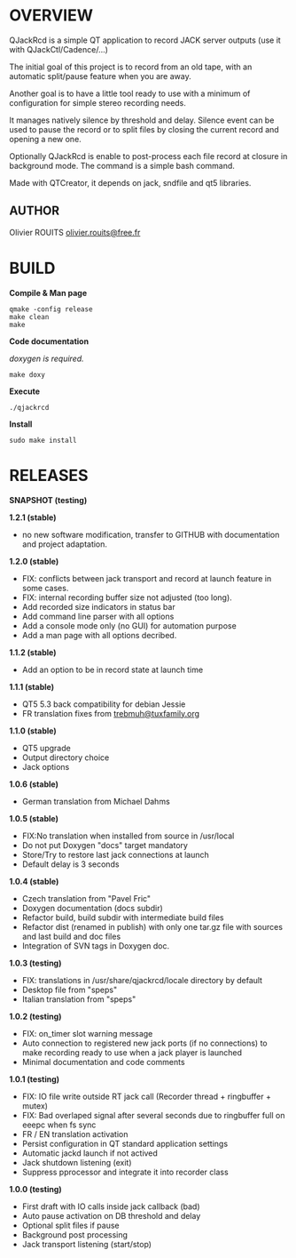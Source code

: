 # OVERVIEW

QJackRcd is a simple QT application to record JACK server outputs (use it with QJackCtl/Cadence/...)

The initial goal of this project is to record from an old tape,
with an automatic split/pause feature when you are away.

Another goal is to have a little tool ready to use with a minimum of configuration for simple stereo recording needs.

It manages natively silence by threshold and delay.
Silence event can be used to pause the record or to split files by closing the current record and opening a new one.

Optionally QJackRcd is enable to post-process each file record at closure in background mode.
The command is a simple bash command.

Made with QTCreator, it depends on jack, sndfile and qt5 libraries.

## AUTHOR

Olivier ROUITS <olivier.rouits@free.fr>

# BUILD

**Compile & Man page**

```
qmake -config release
make clean
make
```

**Code documentation**

*doxygen is required.*

```
make doxy
```

**Execute**

```
./qjackrcd
```


**Install**

```
sudo make install
```

# RELEASES

**SNAPSHOT (testing)**

**1.2.1 (stable)**
* no new software modification, transfer to GITHUB with documentation and project adaptation.

**1.2.0 (stable)**
* FIX: conflicts between jack transport and record at launch feature in some cases.
* FIX: internal recording buffer size not adjusted (too long).
* Add recorded size indicators in status bar
* Add command line parser with all options
* Add a console mode only (no GUI) for automation purpose
* Add a man page with all options decribed.

**1.1.2 (stable)**
* Add an option to be in record state at launch time

**1.1.1 (stable)**
* QT5 5.3 back compatibility for debian Jessie
* FR translation fixes from trebmuh@tuxfamily.org

**1.1.0 (stable)**
* QT5 upgrade
* Output directory choice
* Jack options

**1.0.6 (stable)**
* German translation from Michael Dahms

**1.0.5 (stable)**
* FIX:No translation when installed from source in /usr/local
* Do not put Doxygen "docs" target mandatory
* Store/Try to restore last jack connections at launch
* Default delay is 3 seconds

**1.0.4 (stable)**
* Czech translation from "Pavel Fric"
* Doxygen documentation (docs subdir)
* Refactor build, build subdir with intermediate build files
* Refactor dist (renamed in publish) with only one tar.gz file with sources and last build and doc files
* Integration of SVN tags in Doxygen doc.

**1.0.3 (testing)**
* FIX: translations in /usr/share/qjackrcd/locale directory by default
* Desktop file from "speps"
* Italian translation from "speps"

**1.0.2 (testing)**
* FIX: on_timer slot warning message
* Auto connection to registered new jack ports (if no connections) to make recording ready to use when a jack player is launched
* Minimal documentation and code comments

**1.0.1 (testing)**
* FIX: IO file write outside RT jack call (Recorder thread + ringbuffer + mutex)
* FIX: Bad overlaped signal after several seconds due to ringbuffer full on eeepc when fs sync
* FR / EN translation activation
* Persist configuration in QT standard application settings
* Automatic jackd launch if not actived
* Jack shutdown listening (exit)
* Suppress pprocessor and integrate it into recorder class

**1.0.0 (testing)**
* First draft with IO calls inside jack callback (bad)
* Auto pause activation on DB threshold and delay
* Optional split files if pause
* Background post processing
* Jack transport listening (start/stop)
